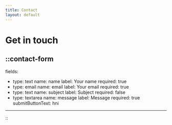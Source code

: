 ```yaml
---
title: Contact
layout: default
---
```


# Get in touch

::contact-form
---
fields:
  - type: text
    name: name
    label: Your name
    required: true
  - type: email
    name: email
    label: Your email
    required: true
  - type: text
    name: subject
    label: Subject
    required: false
  - type: textarea
    name: message
    label: Message
    required: true
submitButtonText: hni
---
::
